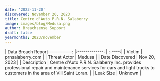 ```yaml
---
date: '2023-11-20'
discovered: November 20, 2023
title: Centre d'Auto P.R.N. Salaberry
image: images/blog/Medusa.png
author: Breachsense Support
draft: false
yearmonths: 2023/november
---
```


| Data Breach Report------------:     |:-------------:    | :-----:|
| Victim      | prnsalaberry.com      | 
| Threat Actor      | Medusa      | 
| Date Discovered      | Nov 20, 2023      | 
| Description      | Centre d'Auto P.R.N. Salaberry Inc. provides professional repair and maintenance services for cars and light trucks to customers in the area of Vill Saint Loran.      | 
| Leak Size      | Unknown      | 

